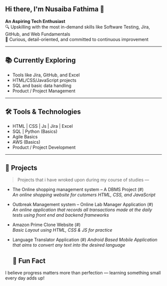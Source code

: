 ## Hi there, I'm Nusaiba Fathima 👋

**An Aspiring Tech Enthusiast**  
🔍 Upskilling with the most in-demand skills like Software Testing, Jira, GitHub, and Web Fundamentals  
🌱 Curious, detail-oriented, and committed to continuous improvement

---

## 📚 Currently Exploring
- Tools like Jira, GitHub, and Excel
- HTML/CSS/JavaScript projects
- SQL and basic data handling
- Product / Project Management 

---

## 🛠️ Tools & Technologies
- HTML | CSS | Js | Jira | Excel  
- SQL | Python (Basics)
- Agile Basics
- AWS (Basics)
- Product / Project Development

---

## 📂 Projects
> Projects that i have wroked upon during my course of studies —

 - The Online shopping management system – A DBMS Project (#)  
  *An online shopping website for cutomers HTML, CSS, and JavaScript*
 - Outbreak Management system – Online Lab Manager Application (#)  
  *An online application that records all transactions made at the daily tests using front end and backend frameworks*
-  Amazon Prime Clone Website (#)  
  *Basic Layout using HTML, CSS & JS for practice*
 - Language Translator Application (#)
  *Android Based Mobile Application that aims to convert any text into the desired language* 

   ## 🧠 Fun Fact
I believe progress matters more than perfection — learning something small every day adds up!

